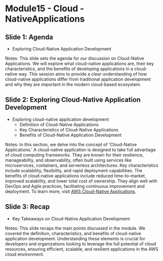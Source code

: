 # Module15 - Cloud - NativeApplications



## Slide 1: Agenda

- Exploring Cloud-Native Application Development

Notes:
This slide sets the agenda for our discussion on Cloud-Native Applications. We will explore what cloud-native applications are, their key characteristics, and the benefits of developing applications in a cloud-native way. This session aims to provide a clear understanding of how cloud-native applications differ from traditional application development and why they are important in the modern cloud-based ecosystem.

## Slide 2: Exploring Cloud-Native Application Development

- Exploring cloud-native application development
  - Definition of Cloud-Native Applications
  - Key Characteristics of Cloud-Native Applications
  - Benefits of Cloud-Native Application Development

Notes:
In this section, we delve into the concept of 'Cloud-Native Applications.' A cloud-native application is designed to take full advantage of cloud computing frameworks. They are known for their resilience, manageability, and observability, often built using services like microservices, containers, and serverless architectures. Key characteristics include scalability, flexibility, and rapid deployment capabilities. The benefits of cloud-native applications include reduced time-to-market, improved scalability, and lower total cost of ownership. They align well with DevOps and Agile practices, facilitating continuous improvement and deployment. To learn more, visit [AWS Cloud-Native Applications](https://aws.amazon.com/cloud-native/).

## Slide 3: Recap

- Key Takeaways on Cloud-Native Application Development

Notes:
This slide recaps the main points discussed in the module. We covered the definition, characteristics, and benefits of cloud-native application development. Understanding these elements is crucial for developers and organizations looking to leverage the full potential of cloud resources, ensuring efficient, scalable, and resilient applications in the AWS cloud environment.
